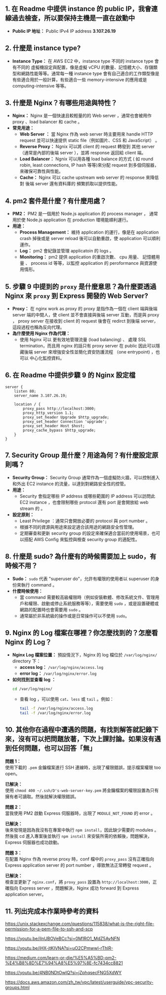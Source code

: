## 1. 在 Readme 中提供 instance 的 public IP，我會連線過去檢查，所以要保持主機是一直在啟動中
- **Public IP 地址：** Public IPv4 IP address **3.107.26.19**
## 2. 什麼是 instance type?
- **Instance Type：** 在 AWS EC2 中，instance type 不同的 instance type 會有不同的 虛擬機設定與配置，像是虛擬 vCPU 的數量、記憶體大小、存儲類型和網路性能等等。通常每一種 instance type 會有自己適合的工作類型像是有些適合用於一般計算，有些適合一些 memory-intensive 的應用或是 computing-intensive 等等。

## 3. 什麼是 Nginx？有哪些用途與特性？
- **Nginx：** Nginx 是一個快速且較輕量的的 Web server ，通常也會被用作 proxy 、load balancer 和 cache 。
- **常見用途：**
  - **Web Server ：** 當 Nginx 作為 web server 時主要用來 handle HTTP request 並可以快速提供 static file（例如圖片、CSS 和 JavaScript） 。
  - **Reverse Proxy：** Ngnix 可以將 client 的 request 轉發到 其他 server（通常是內部的後端 server ），並將 response 返回給 client 端。
  - **Load Balancer：**   Ngnix 可以用各種 load balance 的方式 ( 如 round robin, least connections, IP hash 等等)來分配 request 到多個伺服器，來確保可靠性與性能。
  - **Cache：** Nginx 可以 cache upstream web server 的 response 來降低對 後端 server 還有資料庫的 頻繁抓取以提供性能。

## 4. pm2 套件是什麼？有什麼用處？
- **PM2：** PM2 是一個用於 Node.js application 的 process manager ， 通常用於使 Node.js application 在 production 環境能順利運行。
- **用途：**
  - **Process Management：** 維持 application 的運行，像是在 application crash 掉後或是 server reload 後可以自動重啟，使 application 可以順利運作。
  - **Log：** pm2 會紀錄並管理 applicatoin 的 logs 。
  - **Monitoring：** pm2 提供 application 的重啟次數、 cpu 用量、 記憶體用量 、 process id 等等，以監控 application 的 peroformance 與資源使用情形。

## 5. 步驟 9 中提到的 `proxy` 是什麼意思？為什麼要透過 Nginx 來 `proxy` 到 Express 開發的 Web Server?
- **Proxy：** 在 nginx work as proxy 的 proxy 是指作為一個在 client 端與後端 server 端的中間人，使 client 並不會直接與後端 server 互動，而是與 proxy ， proxy server 在接收到 client 的 request 後會在 redirct 到後端 server，這段過程也稱為反向代理。
- **為什麼使用 Nginx 作為代理：**
  - 使用 Nginx 可以 更有效地管理流量 (load balancing) 、 處理 SSL termination，而且用 nginx 的話只有 proxy server 在 public 因此可以隱藏後端 server 來增強安全性並簡化資安防護流程 （one entrypoint) ，也可以 中心化監控資料。

## 6. 在 Readme 中提供步驟 9 的 Nginx 設定檔

```nginx
server {
    listen 80;
    server_name 3.107.26.19;

    location / {
        proxy_pass http://localhost:3000;
        proxy_http_version 1.1;
        proxy_set_header Upgrade $http_upgrade;
        proxy_set_header Connection 'upgrade';
        proxy_set_header Host $host;
        proxy_cache_bypass $http_upgrade;
    }
}
```
## 7. Security Group 是什麼？用途為何？有什麼設定原則嗎？
- **Security Group：** Security Group 通常作為一個虛擬防火牆，可以控制進入和外出 EC2 instance 的流量，以達到對網路安全性的控管。
- **用途：**
  - Security 會指定哪些 IP address 或哪些範圍的 IP address 可以訪問此 EC2 instance ，也會限制哪些 protocol 還有 port 是會開放給 web stream 的 。
- **設定原則：**
  -  Least Privilege ：通常只會開放必要的 protocol 與 port number 。
  - 根據不同的資源與用途來設定適合該用途的網路安全性管理。
  - 定期審查和更新 security group 的設定來確保適合當前的使用場景，也可以搭配 AWS Config 來監控與檢查 security group 的適配性。

## 8. 什麼是 sudo? 為什麼有的時候需要加上 sudo，有時候不用？
- **Sudo：** `sudo` 代表 "superuser do"，允許有權限的使用者以 superuser 的身份來執行 command 。
- **什麼時候使用：**
  - 當 command 需要較高級權限時（例如安裝軟體、修改系統文件、管理用戶和權限、啟動或停止系統服務等等），需要使用 `sudo` ，或是設置硬體或網路的配置時也會需要用 `sudo` 。
  - 通常屬於非系統級的操作或是日常操作可以不使用 `sudo`。

## 9. Nginx 的 Log 檔案在哪裡？你怎麼找到的？怎麼看 Nginx 的 Log？
- **Nginx Log 檔案位置：** 預設情況下，Nginx 的 log 檔位於 `/var/log/nginx/` directory 下：
  - **access log：** `/var/log/nginx/access.log`
  - **error log：** `/var/log/nginx/error.log`
- **如何找到並查看 log ：**
    ```bash
    cd /var/log/nginx/
    ```
  - 查看 log ，可以使用 `cat`、`less` 或 `tail` 。例如：
    ```bash
    tail -f /var/log/nginx/access.log 
    tail -f /var/log/nginx/error.log  
    ```
## 10. 其他你在過程中遭遇的問題，有找到解答就記錄下來，沒有可以把問題放著，下次上課討論。如果沒有遇到任何問題，也可以回答「無」

**問題 1：**  
使用下載的 `.pem` 金鑰檔案進行 SSH 連線時，出現了權限錯誤，提示檔案權限 too open。

**已解決：**  
使用 `chmod 400 ~/.ssh/D's-web-server-key.pem` 將金鑰檔案的權限設置為只有擁有者可讀取。然後就解決權限錯誤。

**問題 2：**  
當我使用 PM2 啟動 Express 伺服器時，出現了 `MODULE_NOT_FOUND` 的 error 。

**已解決：**  
後來發現是因為我沒有在專案中執行 `npm install`，因此缺少需要的 modules 。然後我 cd 進入專案後並執行 `npm install` 來安裝所需的依賴後，問題解決，Express 伺服器也成功啟動。


**問題 3：**  
在配置 Nginx 作為 reverse proxy 時，conf 檔中的 `proxy_pass` 沒有正確指向 Express application server 的 port number ，導致無法正常轉發 request 。

**已解決：**  
檢查並更新了 `nginx.conf`，將 `proxy_pass` 設置為 `http://localhost:3000`，正確指向 Express server ，問題解決，Nginx 成功 forward 到 Express application server。

## 11. 列出完成本作業時參考的資料
https://unix.stackexchange.com/questions/115838/what-is-the-right-file-permission-for-a-pem-file-to-ssh-and-scp

https://youtu.be/iInUBOVeBCc?si=0M1RO1_MdZ5AyNFN

https://youtu.be/iHX-jtKIVNA?si=uO2CPmwwl-rThlR-

https://medium.com/learn-or-die/%E5%A5%BD-pm2-%E4%B8%8D%E7%94%A8%E5%97%8E-fc7434cc8821

https://youtu.be/4NB0NDtOwIQ?si=jZphqsecFNG5XdWY

https://docs.aws.amazon.com/zh_tw/vpc/latest/userguide/vpc-security-groups.html




